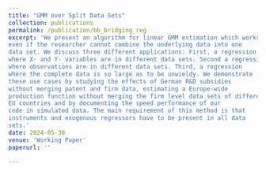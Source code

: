 ```yaml
---
title: "GMM over Split Data Sets"
collection: publications
permalink: /publication/bb_bridging_reg
excerpt: 'We present an algorithm for linear GMM estimation which works
even if the researcher cannot combine the underlying data into one
data set. We discuss three different applications: First, a regression
where X- and Y- variables are in different data sets. Second a regression
where observations are in different data sets. Third, a regression
where the complete data is so large as to be unwieldy. We demonstrate
these use cases by studying the effects of German R&D subsidies
without merging patent and firm data, estimating a Europe-wide
production function without merging the firm level data sets of different
EU countries and by documenting the speed performance of our
code in simulated data. The main requirement of this method is that
instruments and exogenous regressors have to be present in all data
sets.'
date: 2024-05-30
venue: 'Working Paper'
paperurl: ''

---
```

